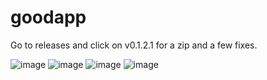 # goodapp
Go to releases and click on v0.1.2.1 for a zip and a few fixes.


![image](https://github.com/theholyhuub/vipaura/assets/134221755/45bf33c7-c019-41fb-9d13-55812887100d)
![image](https://github.com/theholyhuub/vipaura/assets/134221755/b30637bf-b7db-40ee-9dab-a131e311bd26)
![image](https://github.com/theholyhuub/vipaura/assets/134221755/1197e775-3bcf-4dcf-9b7d-8ef19a829cf8)
![image](https://github.com/theholyhuub/vipaura/assets/134221755/118015b3-d3ed-43b8-851e-73f1e28ba3f3)



